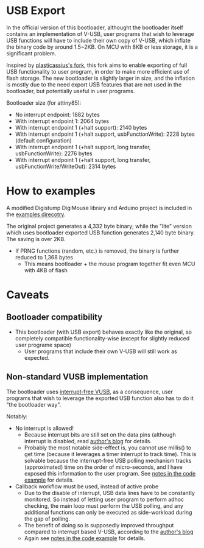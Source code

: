 # USB Export
In the official version of this bootloader, althought the bootloader itself contains an implementation of V-USB,
user programs that wish to leverage USB functions will have to include their own copy of V-USB, which inflate the
binary code by around 1.5~2KB. On MCU with 8KB or less storage, it is a significant problem.

Inspired by [plasticassius's fork](https://github.com/plasticassius/micronucleus), this fork aims to enable exporting
of full USB functionality to user program, in order to make more efficient use of flash storage.
The new bootloader is slightly larger in size, and the inflation is mostly due to the need export USB features that
are not used in the bootloader, but potentially useful in user programs.

Bootloader size (for attiny85):
- No interrupt endpoint: 1882 bytes
- With interrupt endpoint 1: 2064 bytes
- With interrupt endpoint 1 (+halt support): 2140 bytes
- With interrupt endpoint 1 (+halt support, usbFunctionWrite): 2228 bytes (default configuration)
- With interrupt endpoint 1 (+halt support, long transfer, usbFunctionWrite): 2276 bytes
- With interrupt endpoint 1 (+halt support, long transfer, usbFunctionWrite/WriteOut): 2314 bytes

# How to examples
A modified Digistump DigiMouse library and Arduino project is included in the [examples direcotry](examples/DigisparkMouseLite).

The original project generates a 4,332 byte binary;
while the "lite" version which uses bootloader exported USB function generates 2,140 byte binary.
The saving is over 2KB.
- If PRNG functions (random, etc.) is removed, the binary is further reduced to 1,368 bytes
  - This means bootloader + the mouse program together fit even MCU with 4KB of flash

# Caveats
## Bootloader compatibility
- This bootloader (with USB export) behaves exactly like the original, so completely compatible functionality-wise (except for slightly reduced user programe space)
  - User programs that include their own V-USB will still work as expected.

## Non-standard VUSB implementation
The bootloader uses [interrupt-free VUSB](https://cpldcpu.wordpress.com/2014/03/02/interrupt-free-v-usb/),
as a consequence, user programs that wish to leverage the exported USB function also has to do it "the bootloader way".

Notably:
* No interrupt is allowed!
  - Because interrupt bits are still set on the data pins (although interrupt is disabled,
  read [author's blog](https://cpldcpu.wordpress.com/2014/03/02/interrupt-free-v-usb/) for details.
  - Probably the most notable side-effect is, you cannot use millis() to get time (because it leverages a timer
  interrupt to track time). This is solvable because the interrupt-free USB polling mechanism tracks
  (approximated) time on the order of micro-seconds, and I have exposed this information to the user program.
  See [notes in the code example](examples/DigisparkMouseLite/USBExport.md) for details.
* Callback workflow must be used, instead of active probe
  - Due to the disable of interrupt, USB data lines have to be constantly monitored. So instead of letting user program
  to perform adhoc checking, the main loop must perform the USB polling, and any additional functions can only be executed as
  side-workload during the gap of polling.
  - The benefit of doing so is supposedly improved throughput compared to interrupt based V-USB, according to the
  [author's blog](https://cpldcpu.wordpress.com/2014/03/02/interrupt-free-v-usb/)
  - Again see [notes in the code example](examples/DigisparkMouseLite/USBExport.md) for details.

